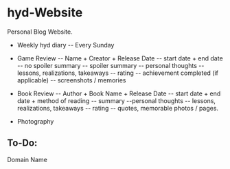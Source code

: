 # hyd-Website
Personal Blog Website.

- Weekly hyd diary
-- Every Sunday




- Game Review
-- Name + Creator + Release Date
-- start date + end date
-- no spoiler summary
-- spoiler summary
-- personal thoughts
-- lessons, realizations, takeaways
-- rating
-- achievement completed (if applicable)
-- screenshots / memories


- Book Review
-- Author + Book Name + Release Date
-- start date + end date + method of reading
-- summary 
--personal thoughts
-- lessons, realizations, takeaways
-- rating
-- quotes, memorable photos / pages.

- Photography 


## To-Do:
Domain Name


